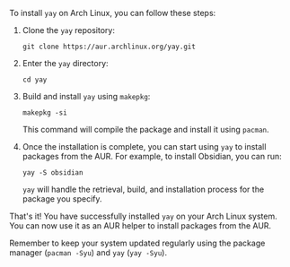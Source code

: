 To install `yay` on Arch Linux, you can follow these steps:

1. Clone the `yay` repository:
   ```
   git clone https://aur.archlinux.org/yay.git
   ```

2. Enter the `yay` directory:
   ```
   cd yay
   ```

3. Build and install `yay` using `makepkg`:
   ```
   makepkg -si
   ```

   This command will compile the package and install it using `pacman`.

4. Once the installation is complete, you can start using `yay` to install packages from the AUR. For example, to install Obsidian, you can run:
   ```
   yay -S obsidian
   ```

   `yay` will handle the retrieval, build, and installation process for the package you specify.

That's it! You have successfully installed `yay` on your Arch Linux system. You can now use it as an AUR helper to install packages from the AUR.

Remember to keep your system updated regularly using the package manager (`pacman -Syu`) and `yay` (`yay -Syu`).